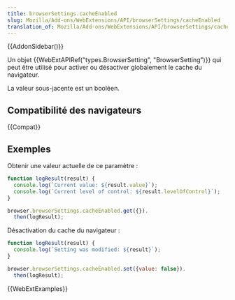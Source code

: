 ```yaml
---
title: browserSettings.cacheEnabled
slug: Mozilla/Add-ons/WebExtensions/API/browserSettings/cacheEnabled
translation_of: Mozilla/Add-ons/WebExtensions/API/browserSettings/cacheEnabled
---
```


{{AddonSidebar()}}

Un objet {{WebExtAPIRef("types.BrowserSetting", "BrowserSetting")}} qui peut être utilisé pour activer ou désactiver globalement le cache du navigateur.

La valeur sous-jacente est un booléen.

## Compatibilité des navigateurs

{{Compat}}

## Exemples

Obtenir une valeur actuelle de ce paramètre :

```js
function logResult(result) {
  console.log(`Current value: ${result.value}`);
  console.log(`Current level of control: ${result.levelOfControl}`);
}

browser.browserSettings.cacheEnabled.get({}).
  then(logResult);
```

Désactivation du cache du navigateur :

```js
function logResult(result) {
  console.log(`Setting was modified: ${result}`);
}

browser.browserSettings.cacheEnabled.set({value: false}).
  then(logResult);
```

{{WebExtExamples}}
